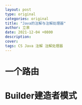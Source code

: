 ```yaml
---
layout: post
type: original
categories: original
title: "Java的注解与注解处理器"
author: 立泉
date: 2021-12-04 +0800
description: 
cover: 
tags: CS Java 注解 注解处理器
---
```


# 一个路由

# Builder建造者模式